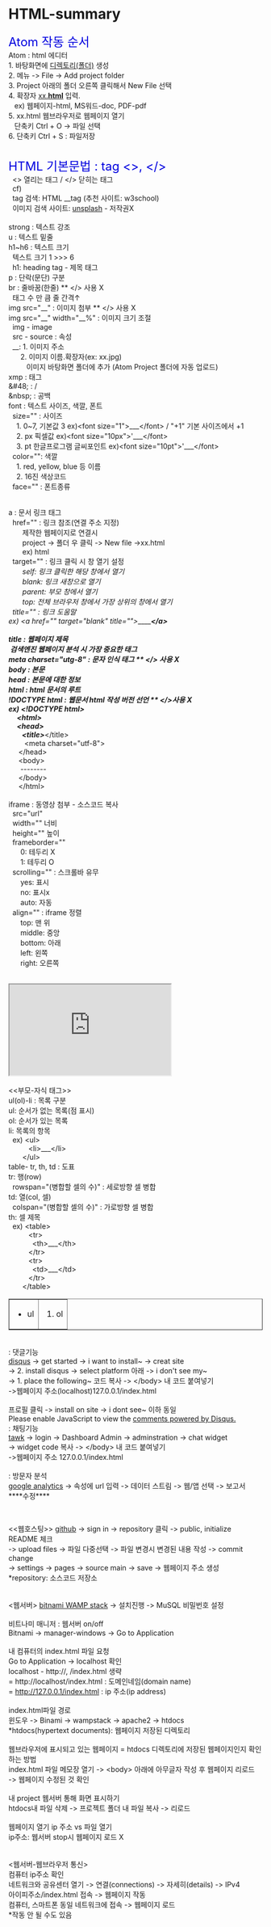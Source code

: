 # HTML-summary
<!doctype html>
<html>
  <head>
    <title>summary</title>
    <meta charset="utf-8">
  </head>
<body>
<p>
<font size="+2" color="#0101DF">Atom 작동 순서</font><br>
Atom : html 에디터<br>
1. 바탕화면에 <u>디렉토리(폴더)</u> 생성<br>
2. 메뉴 -> File -> Add project folder<br>
3. Project 아래의 폴더 오른쪽 클릭해서 New File 선택<br>
4. 확장자 <u>xx.<strong>html</strong></u> 입력.<br>
   &nbsp;&nbsp;&nbsp;ex) 웹페이지-html, MS워드-doc, PDF-pdf<br>
5. xx.html 웹브라우저로 웹페이지 열기<br>
   &nbsp;&nbsp;&nbsp;단축키 Ctrl + O -> 파일 선택<br>
6. 단축키 Ctrl + S  : 파일저장<br>
</p>

<p>
  <br>
<font size="+2" color="#0101DF">HTML 기본문법 : tag <>, <&#47;></font><br>
  &nbsp;&nbsp;<> 열리는 태그 / <&#47> 닫히는 태그<br>
  &nbsp;&nbsp;cf)<br>
  &nbsp;&nbsp;tag 검색: HTML __tag (추천 사이트: w3school)<br>
  &nbsp;&nbsp;이미지 검색 사이트: <a href="https://unsplash.com/" target="_blank">
  unsplash</a> - 저작권X<br>
<br>
strong : 텍스트 강조<br>
u : 텍스트 밑줄<br>
h1~h6 : 텍스트 크기<br>
  &nbsp;&nbsp;텍스트 크기 1 >>> 6<br>
  &nbsp;&nbsp;h1: heading tag - 제목 태그<br>
p : 단락(문단) 구분<br>
br : 줄바꿈(한줄)  ** <&#47;> 사용 X<br>
  &nbsp;&nbsp;태그 수 만 큼 줄 간격↑<br>
img src="__" : 이미지 첨부  ** <&#47;> 사용 X<br>
img src="__" width="__%" : 이미지 크기 조절<br>
  &nbsp;&nbsp;img - image<br>
  &nbsp;&nbsp;src - source : 속성<br>
  &nbsp;&nbsp;__: 1. 이미지 주소<br>
       &nbsp;&nbsp;&nbsp;&nbsp;&nbsp;&nbsp;2. 이미지 이름.확장자(ex: xx.jpg)<br>
          &nbsp;&nbsp;&nbsp;&nbsp;&nbsp;&nbsp;&nbsp;&nbsp;&nbsp;이미지 바탕화면 폴더에 추가 (Atom Project 폴더에 자동 업로드)<br>
xmp : 태그 <br>
&amp;&#35;&#52;&#56;&#59; : &#47;<br>
&amp;nbsp; : 공백 <br>
font : 텍스트 사이즈, 색깔, 폰트<br>
  &nbsp;&nbsp;size="" : 사이즈<br>
      &nbsp;&nbsp;&nbsp;&nbsp;1. 0~7, 기본값 3  ex)&lt;font size="1"&gt;___&lt;&#47;font&gt;
&#47; "+1" 기본 사이즈에서 +1<br>
      &nbsp;&nbsp;&nbsp;&nbsp;2. px 픽셀값      ex)&lt;font size="10px"&gt'___&lt;&#47;font&gt;<br>
      &nbsp;&nbsp;&nbsp;&nbsp;3. pt 한글프로그램 글씨포인트  ex)&lt;font size="10pt"&gt'___&lt;&#47;font&gt;<br>
  &nbsp;&nbsp;color="": 색깔<br>
      &nbsp;&nbsp;&nbsp;&nbsp;1. red, yellow, blue 등 이름<br>
      &nbsp;&nbsp;&nbsp;&nbsp;2. 16진 색상코드<br>
  &nbsp;&nbsp;face="" : 폰트종류<br>
<br>

a : 문서 링크 태그<br>
  &nbsp;&nbsp;href="" : 링크 참조(연결 주소 지정)<br>
      &nbsp;&nbsp;&nbsp;&nbsp;&nbsp;&nbsp;&nbsp;제작한 웹페이지로 연결시<br>
      &nbsp;&nbsp;&nbsp;&nbsp;&nbsp;&nbsp;&nbsp;project -> 폴더 우 클릭 -> New file ->xx.html<br>
      &nbsp;&nbsp;&nbsp;&nbsp;&nbsp;&nbsp;&nbsp;ex) <a hret="1.html">html</a><br>
  &nbsp;&nbsp;target="" : 링크 클릭 시 창 열기 설정<br>
      &nbsp;&nbsp;&nbsp;&nbsp;&nbsp;&nbsp;&nbsp;_self: 링크 클릭한 해당 창에서 열기<br>
      &nbsp;&nbsp;&nbsp;&nbsp;&nbsp;&nbsp;&nbsp;_blank: 링크 새창으로 열기<br>
      &nbsp;&nbsp;&nbsp;&nbsp;&nbsp;&nbsp;&nbsp;_parent: 부모 창에서 열기<br>
      &nbsp;&nbsp;&nbsp;&nbsp;&nbsp;&nbsp;&nbsp;_top: 전체 브라우저 창에서 가장 상위의 창에서 열기<br>
  &nbsp;&nbsp;title="" : 링크 도움말<br>
ex) &lt;a href="___" target="_blank" title="___"&gt;________&lt;&#47;a&gt;<br>
<br>
title : 웹페이지 제목<br>
&nbsp;검색엔진 웹페이지 분석 시 가장 중요한 태그<br>
meta charset="utg-8" : 문자 인식 태그  ** <&#47;> 사용 X<br>
body : 본문<br>
head : 본문에 대한 정보<br>
html : html 문서의 루트<br>
!DOCTYPE html : 웹문서 html 작성 버전 선언  ** <&#47;>사용 X<br>
ex) &lt;!DOCTYPE html&gt;<br>
    &nbsp;&nbsp;&nbsp;&nbsp; &lt;html><br>
    &nbsp;&nbsp;&nbsp;&nbsp; &lt;head><br>
      &nbsp;&nbsp;&nbsp;&nbsp;&nbsp;&nbsp;&nbsp;&nbsp;&lt;title>___<&#47;title><br>
      &nbsp;&nbsp;&nbsp;&nbsp;&nbsp;&nbsp;&nbsp;&nbsp;&lt;meta charset="utf-8"><br>
  &nbsp;&nbsp;&nbsp;&nbsp;   <&#47;head><br>
    &nbsp;&nbsp;&nbsp;&nbsp; &lt;body><br>
      &nbsp;&nbsp;&nbsp;&nbsp;&nbsp;&nbsp;--------<br>
    &nbsp;&nbsp;&nbsp;&nbsp; <&#47;body><br>
    &nbsp;&nbsp;&nbsp;&nbsp; <&#47;html><br>
<br>
iframe : 동영상 첨부 - 소스코드 복사<br>
      &nbsp;&nbsp;src="url"<br>
  &nbsp;&nbsp;width="" 너비<br>
  &nbsp;&nbsp;height="" 높이<br>
  &nbsp;&nbsp;frameborder=""<br>
      &nbsp;&nbsp;&nbsp;&nbsp;&nbsp;&nbsp;0: 테두리 X<br>
      &nbsp;&nbsp;&nbsp;&nbsp;&nbsp;&nbsp;1: 테두리 O<br>
  &nbsp;&nbsp;scrolling="" : 스크롤바 유무<br>
      &nbsp;&nbsp;&nbsp;&nbsp;&nbsp;&nbsp;yes: 표시<br>
      &nbsp;&nbsp;&nbsp;&nbsp;&nbsp;&nbsp;no: 표시x<br>
      &nbsp;&nbsp;&nbsp;&nbsp;&nbsp;&nbsp;auto: 자동<br>
  &nbsp;&nbsp;align="" : iframe 정렬<br>
      &nbsp;&nbsp;&nbsp;&nbsp;&nbsp;&nbsp;top: 맨 위<br>
      &nbsp;&nbsp;&nbsp;&nbsp;&nbsp;&nbsp;middle: 중앙<br>
      &nbsp;&nbsp;&nbsp;&nbsp;&nbsp;&nbsp;bottom: 아래<br>
      &nbsp;&nbsp;&nbsp;&nbsp;&nbsp;&nbsp;left: 왼쪽<br>
      &nbsp;&nbsp;&nbsp;&nbsp;&nbsp;&nbsp;right: 오른쪽<br>
<br>
<iframe width="320" height="180"
      src="https://www.youtube.com/embed/7T7r_oSp0SE"
      title="YouTube video player" frameborder="1"
      allow="accelerometer; autoplay; clipboard-write;
      encrypted-media; gyroscope; picture-in-picture" allowfullscreen></iframe><br>
<br>
<<부모-자식 태그>><br>
ul(ol)-li : 목록 구분<br>
ul: 순서가 없는 목록(점 표시)<br>
ol: 순서가 있는 목록<br>
li: 목록의 항목<br>
  &nbsp;&nbsp;ex) &lt;ul><br>
        &nbsp;&nbsp;&nbsp;&nbsp;&nbsp;&nbsp;&nbsp;&nbsp;&nbsp;&nbsp;&lt;li>___<&#47;li><br>
      &nbsp;&nbsp;&nbsp;&nbsp;&nbsp;&nbsp;&nbsp;<&#47;ul><br>
table- tr, th, td : 도표<br>
tr: 행(row)<br>
  &nbsp;&nbsp;rowspan="(병합할 셀의 수)"  :  세로방향 셀 병합<br>
td: 열(col, 셀)<br>
  &nbsp;&nbsp;colspan="(병합할 셀의 수)"  :  가로방향 셀 병합<br>
th: 셀 제목<br>
  &nbsp;&nbsp;ex) &lt;table><br>
        &nbsp;&nbsp;&nbsp;&nbsp;&nbsp;&nbsp;&nbsp;&nbsp;&nbsp;&nbsp;&lt;tr><br>
          &nbsp;&nbsp;&nbsp;&nbsp;&nbsp;&nbsp;&nbsp;&nbsp;&nbsp;&nbsp;&nbsp;&nbsp;&lt;th>___<&#47;th><br>
        &nbsp;&nbsp;&nbsp;&nbsp;&nbsp;&nbsp;&nbsp;&nbsp;&nbsp;&nbsp;<&#47;tr><br>
        &nbsp;&nbsp;&nbsp;&nbsp;&nbsp;&nbsp;&nbsp;&nbsp;&nbsp;&nbsp;&lt;tr><br>
          &nbsp;&nbsp;&nbsp;&nbsp;&nbsp;&nbsp;&nbsp;&nbsp;&nbsp;&nbsp;&nbsp;&nbsp;&lt;td>___<&#47;td><br>
        &nbsp;&nbsp;&nbsp;&nbsp;&nbsp;&nbsp;&nbsp;&nbsp;&nbsp;&nbsp;<&#47;tr><br>
      &nbsp;&nbsp;&nbsp;&nbsp;&nbsp;&nbsp;&nbsp;<&#47;table><br>
      <table border="1" width="200">
        <tr>
          <td>
            <ul>
              <li>ul</li>
            </ul>
          </td>
        <td>
          <ol>
            <li>ol</li>
          </ol>
        </td>
      </tr>
    </table>
</p>
<br>
: 댓글기능<br>
<a href="https://blog.disqus.com/" target="_blank">disqus</a> -> get started -> i want to install~ -> creat site<br>
-> 2. install disqus -> select platform 아래 -> i don't see my~<br>
-> 1. place the following~ 코드 복사 -> <&#47;body> 내 코드 붙여넣기<br>
->웹페이지 주소(localhost)127.0.0.1/index.html<br>
<br>
프로필 클릭 -> install on site -> i dont see~ 이하 동일
<div id="disqus_thread"></div>
<script>
    /**
    *  RECOMMENDED CONFIGURATION VARIABLES: EDIT AND UNCOMMENT THE SECTION BELOW TO INSERT DYNAMIC VALUES FROM YOUR PLATFORM OR CMS.
    *  LEARN WHY DEFINING THESE VARIABLES IS IMPORTANT: https://disqus.com/admin/universalcode/#configuration-variables    */
    /*
    var disqus_config = function () {
    this.page.url = PAGE_URL;  // Replace PAGE_URL with your page's canonical URL variable
    this.page.identifier = PAGE_IDENTIFIER; // Replace PAGE_IDENTIFIER with your page's unique identifier variable
    };
    */
    (function() { // DON'T EDIT BELOW THIS LINE
    var d = document, s = d.createElement('script');
    s.src = 'https://html-summary.disqus.com/embed.js';
    s.setAttribute('data-timestamp', +new Date());
    (d.head || d.body).appendChild(s);
    })();
</script>
<noscript>Please enable JavaScript to view the <a href="https://disqus.com/?ref_noscript">comments powered by Disqus.</a></noscript>
<br>
: 채팅기능<br>
<a href="https://www.tawk.to/" target="_blank">tawk</a> -> login -> Dashboard Admin -> adminstration -> chat widget<br>
-> </> widget code 복사 -> <&#47;body> 내 코드 붙여넣기<br>
->웹페이지 주소 127.0.0.1/index.html<br>
<!--Start of Tawk.to Script-->
<script type="text/javascript">
var Tawk_API=Tawk_API||{}, Tawk_LoadStart=new Date();
(function(){
var s1=document.createElement("script"),s0=document.getElementsByTagName("script")[0];
s1.async=true;
s1.src='https://embed.tawk.to/60f7f948649e0a0a5ccd4069/1fb4abhj9';
s1.charset='UTF-8';
s1.setAttribute('crossorigin','*');
s0.parentNode.insertBefore(s1,s0);
})();
</script>
<!--End of Tawk.to Script-->

<br>
: 방문자 분석<br>
<a href="https://analytics.google.com/" target="_blank">google analytics</a> -> 속성에 url 입력 -> 데이터 스트림 -> 웹/앱 선택 -> 보고서<br>
****수정****
</p>
<br>

<<웹호스팅>>
<a href="https://github.com/" target="_blank">github</a> -> sign in -> repository 클릭 -> public, initialize README 체크<br>
-> upload files -> 파일 다중선택 -> 파일 변경시 변경된 내용 작성 -> commit change<br>
-> settings -> pages -> source main -> save -> 웹페이지 주소 생성<br>
  *repository: 소스코드 저장소<br>
<br>
<br>
<웹서버>
<a href="https://bitnami.com/stack/wamp" target="_blanl">bitnami WAMP stack</a>
-> 설치진행 -> MuSQL 비밀번호 설정<br>
<br>
비트나미 매니저 : 웹서버 on/off<br>
Bitnami -> manager-windows -> Go to Application<br>
<br>
내 컴퓨터의 index.html 파일 요청<br>
Go to Application -> localhost 확인<br>
localhost  -  http://, /index.html 생략<br>
= http://localhost/index.html : 도메인네임(domain name)<br>
= http://127.0.0.1/index.html : ip 주소(ip address)<br>
<br>
index.html파일 경로<br>
윈도우 -> Binami -> wampstack -> apache2 -> htdocs<br>
*htdocs(hypertext documents): 웹페이지 저장된 디렉토리<br>
<br>
웹브라우저에 표시되고 있는 웹페이지 = htdocs 디렉토리에 저장된 웹페이지인지 확인하는
방법<br>
index.html 파일 메모장 열기 -> &lt;body> 아래에 아무글자 작성 후 웹페이지 리로드<br>
-> 웹페이지 수정된 것 확인<br>
<br>
내 project 웹서버 통해 화면 표시하기<br>
htdocs내 파일 삭제 -> 프로젝트 폴더 내 파일 복사 -> 리로드<br>
<br>
웹페이지 열기  ip 주소 vs 파일 열기<br>
ip주소: 웹서버 stop시 웹페이지 로드 X<br>
<br>
<br>
<웹서버-웹브라우저 통신><br>
컴퓨터 ip주소 확인<br>
네트워크와 공유센터 열기 -> 연결(connections) -> 자세히(details) -> IPv4<br>
아이피주소/index.html 접속 -> 웹페이지 작동<br>
컴퓨터, 스마트폰 동일 네트워크에 접속 -> 웹페이지 로드<br>
*작동 안 될 수도 있음
